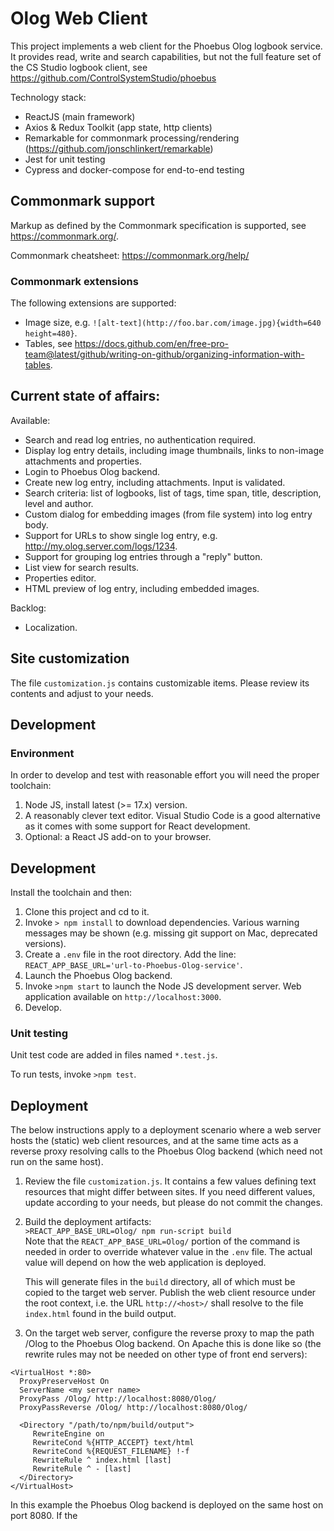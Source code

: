 # Olog Web Client

This project implements a web client for the Phoebus Olog logbook service. It provides read, write and search capabilities, but not the full feature set of the CS Studio logbook client, see https://github.com/ControlSystemStudio/phoebus

Technology stack:
* ReactJS (main framework)
* Axios & Redux Toolkit (app state, http clients)
* Remarkable for commonmark processing/rendering (https://github.com/jonschlinkert/remarkable)
* Jest for unit testing
* Cypress and docker-compose for end-to-end testing

## Commonmark support
Markup as defined by the Commonmark specification is supported, see https://commonmark.org/.

Commonmark cheatsheet: https://commonmark.org/help/

### Commonmark extensions
The following extensions are supported:
- Image size, e.g. `![alt-text](http://foo.bar.com/image.jpg){width=640 height=480}`.
- Tables, see https://docs.github.com/en/free-pro-team@latest/github/writing-on-github/organizing-information-with-tables.

## Current state of affairs:

Available:
* Search and read log entries, no authentication required.
* Display log entry details, including image thumbnails, links to non-image attachments and properties.
* Login to Phoebus Olog backend.
* Create new log entry, including attachments. Input is validated.
* Search criteria: list of logbooks, list of tags, time span, title, description, level and author.
* Custom dialog for embedding images (from file system) into log entry body.
* Support for URLs to show single log entry, e.g. http://my.olog.server.com/logs/1234.
* Support for grouping log entries through a "reply" button. 
* List view for search results.
* Properties editor.
* HTML preview of log entry, including embedded images.

Backlog:
* Localization.

## Site customization

The file `customization.js` contains customizable items. Please review its contents and adjust to your needs.

## Development 

### Environment

In order to develop and test with reasonable effort you will need the proper toolchain:

1) Node JS, install latest (>= 17.x) version.
2) A reasonably clever text editor. Visual Studio Code is a good alternative as it comes with some support for React development.
3) Optional: a React JS add-on to your browser.

## Development

Install the toolchain and then:

1) Clone this project and cd to it.
2) Invoke ``> npm install`` to download dependencies. Various warning messages may be shown (e.g. missing git support on Mac, deprecated versions).
3) Create a ``.env`` file in the root directory. Add the line:
   ``REACT_APP_BASE_URL='url-to-Phoebus-Olog-service'``.
4) Launch the Phoebus Olog backend.
5) Invoke ``>npm start`` to launch the Node JS development server. Web application available on ``http://localhost:3000``.
6) Develop.

### Unit testing

Unit test code are added in files named ``*.test.js``.
   
To run tests, invoke ``>npm test``.

## Deployment

The below instructions apply to a deployment scenario where a web server hosts the (static) web client resources, and at the same time acts as a reverse proxy resolving calls to the Phoebus Olog backend (which need not run on the same host).

1) Review the file `customization.js`. It contains a few values defining text resources that might differ between sites. If you need different values, update according to your needs, but please do not commit the changes.

2) Build the deployment artifacts:\
   `>REACT_APP_BASE_URL=Olog/ npm run-script build`\
   Note that the `REACT_APP_BASE_URL=Olog/` portion of the command is needed in order to override whatever value in the `.env` file. The actual value will depend on 
   how the web application is deployed.
   
   This will generate files in the `build` directory, all of which must be copied to the target web server. Publish the web client resource under the root context, i.e. the URL `http://<host>/` shall resolve to the file `index.html` found in the build output.
   
3) On the target web server, configure the reverse proxy to map the path /Olog to the Phoebus Olog backend. On Apache this is done like so (the rewrite rules may not be needed on other type of front end servers):

  ```
  <VirtualHost *:80>
    ProxyPreserveHost On
    ServerName <my server name>
    ProxyPass /Olog/ http://localhost:8080/Olog/
    ProxyPassReverse /Olog/ http://localhost:8080/Olog/
    
    <Directory "/path/to/npm/build/output">
       RewriteEngine on
       RewriteCond %{HTTP_ACCEPT} text/html
       RewriteCond %{REQUEST_FILENAME} !-f
       RewriteRule ^ index.html [last]
       RewriteRule ^ - [last]
    </Directory>
  </VirtualHost>
  ```
   
  
   In this example the Phoebus Olog backend is deployed on the same host on port 8080. If the 
   




